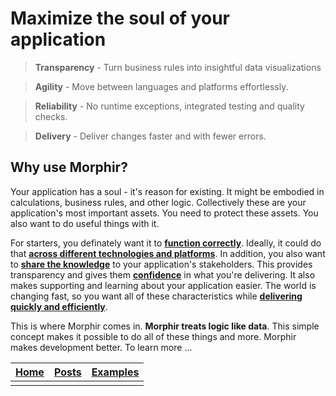 # Maximize the soul of your application

> **Transparency** - Turn business rules into insightful data visualizations

> **Agility** - Move between languages and platforms effortlessly.

> **Reliability** - No runtime exceptions, integrated testing and quality checks.

> **Delivery** - Deliver changes faster and with fewer errors.

## Why use Morphir?
Your application has a soul - it's reason for existing.  It might be embodied in calculations, business rules, and other logic.  Collectively these are your application's most important assets.  You need to protect these assets.  You also want to do useful things with it.  

For starters, you definately want it to **[function correctly](./function_correctly)**.  Ideally, it could do that **[across different technologies and platforms](./work_across_languages_and_platforms)**.  In addition, you also want to **[share the knowledge](./shared_logic_modeling)** to your application's stakeholders. This provides transparency and gives them **[confidence](./build_confidence)** in what you're delivering.  It also makes supporting and learning about your application easier.  The world is changing fast, so you want all of these characteristics while **[delivering quickly and efficiently](./development_automation)**.

This is where Morphir comes in.  **Morphir treats logic like data**.  This simple concept makes it possible to do all of these things and more.  Morphir makes development better. To learn more ...


[Home](/index) | [Posts](posts) | [Examples](../morphir-examples/)
-----|------|------
 | | 


